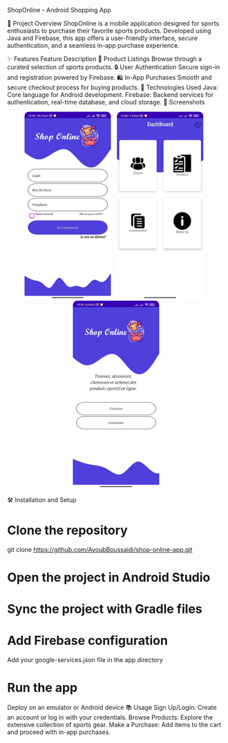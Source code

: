 ShopOnline - Android Shopping App
 
 

🛒 Project Overview
ShopOnline is a mobile application designed for sports enthusiasts to purchase their favorite sports products. Developed using Java and Firebase, this app offers a user-friendly interface, secure authentication, and a seamless in-app purchase experience.

✨ Features
Feature	Description
🏀 Product Listings	Browse through a curated selection of sports products.
🔒 User Authentication	Secure sign-in and registration powered by Firebase.
🛍️ In-App Purchases	Smooth and secure checkout process for buying products.
🚀 Technologies Used
Java: Core language for Android development.
Firebase: Backend services for authentication, real-time database, and cloud storage.
📸 Screenshots
<p align="center">
  <img src="login.jpg" alt="Home Screen" width="200" style="border-radius: 10px; margin-right: 10px;">
  <img src="admin.jpg" alt="Product Listing" width="200" style="border-radius: 10px; margin-right: 10px;">
  <img src="welcome.jpg" alt="User Authentication" width="200" style="border-radius: 10px;">
</p>

🛠️ Installation and Setup

# Clone the repository
git clone https://github.com/AyoubBoussaidi/shop-online-app.git

# Open the project in Android Studio

# Sync the project with Gradle files

# Add Firebase configuration
Add your google-services.json file in the app directory

# Run the app
Deploy on an emulator or Android device
📚 Usage
Sign Up/Login: Create an account or log in with your credentials.
Browse Products: Explore the extensive collection of sports gear.
Make a Purchase: Add items to the cart and proceed with in-app purchases.
